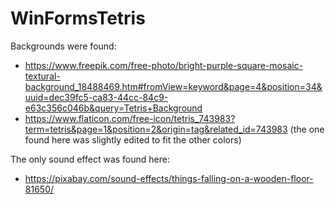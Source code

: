 # WinFormsTetris

Backgrounds were found:
- https://www.freepik.com/free-photo/bright-purple-square-mosaic-textural-background_18488469.htm#fromView=keyword&page=4&position=34&uuid=dec39fc5-ca83-44cc-84c9-e63c356c046b&query=Tetris+Background
- https://www.flaticon.com/free-icon/tetris_743983?term=tetris&page=1&position=2&origin=tag&related_id=743983 (the one found here was slightly edited to fit the other colors)

The only sound effect was found here:
- https://pixabay.com/sound-effects/things-falling-on-a-wooden-floor-81650/